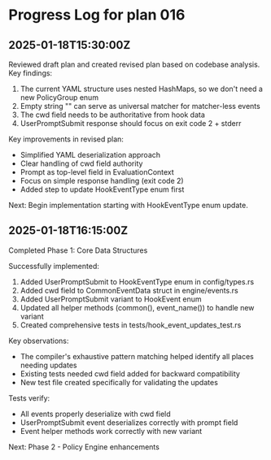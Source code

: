 # Progress Log for plan 016

## 2025-01-18T15:30:00Z

Reviewed draft plan and created revised plan based on codebase analysis. Key findings:

1. The current YAML structure uses nested HashMaps, so we don't need a new PolicyGroup enum
2. Empty string "" can serve as universal matcher for matcher-less events
3. The cwd field needs to be authoritative from hook data
4. UserPromptSubmit response should focus on exit code 2 + stderr

Key improvements in revised plan:
- Simplified YAML deserialization approach
- Clear handling of cwd field authority
- Prompt as top-level field in EvaluationContext
- Focus on simple response handling (exit code 2)
- Added step to update HookEventType enum first

Next: Begin implementation starting with HookEventType enum update.

## 2025-01-18T16:15:00Z

Completed Phase 1: Core Data Structures

Successfully implemented:
1. Added UserPromptSubmit to HookEventType enum in config/types.rs
2. Added cwd field to CommonEventData struct in engine/events.rs
3. Added UserPromptSubmit variant to HookEvent enum
4. Updated all helper methods (common(), event_name()) to handle new variant
5. Created comprehensive tests in tests/hook_event_updates_test.rs

Key observations:
- The compiler's exhaustive pattern matching helped identify all places needing updates
- Existing tests needed cwd field added for backward compatibility
- New test file created specifically for validating the updates

Tests verify:
- All events properly deserialize with cwd field
- UserPromptSubmit event deserializes correctly with prompt field
- Event helper methods work correctly with new variant

Next: Phase 2 - Policy Engine enhancements